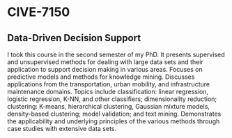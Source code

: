 # CIVE-7150
## Data-Driven Decision Support
I took this course in the second semester of my PhD. It presents supervised and unsupervised methods for dealing with large data sets and their application to support decision making in various areas. Focuses on predictive models and methods for knowledge mining. Discusses applications from the transportation, urban mobility, and infrastructure maintenance domains. Topics include classification: linear regression, logistic regression, K-NN, and other classifiers; dimensionality reduction; clustering: K-means, hierarchical clustering, Gaussian mixture models, density-based clustering; model validation; and text mining. Demonstrates the applicability and underlying principles of the various methods through case studies with extensive data sets.
